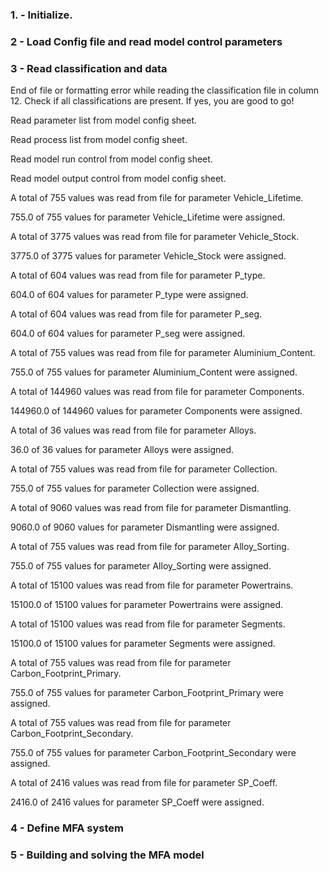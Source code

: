 ### 1. - Initialize.

### 2 - Load Config file and read model control parameters

### 3 - Read classification and data

End of file or formatting error while reading the classification file in column 12. Check if all classifications are present. If yes, you are good to go!

Read parameter list from model config sheet.

Read process list from model config sheet.

Read model run control from model config sheet.

Read model output control from model config sheet.

A total of 755 values was read from file for parameter Vehicle_Lifetime.

755.0 of 755 values for parameter Vehicle_Lifetime were assigned.

A total of 3775 values was read from file for parameter Vehicle_Stock.

3775.0 of 3775 values for parameter Vehicle_Stock were assigned.

A total of 604 values was read from file for parameter P_type.

604.0 of 604 values for parameter P_type were assigned.

A total of 604 values was read from file for parameter P_seg.

604.0 of 604 values for parameter P_seg were assigned.

A total of 755 values was read from file for parameter Aluminium_Content.

755.0 of 755 values for parameter Aluminium_Content were assigned.

A total of 144960 values was read from file for parameter Components.

144960.0 of 144960 values for parameter Components were assigned.

A total of 36 values was read from file for parameter Alloys.

36.0 of 36 values for parameter Alloys were assigned.

A total of 755 values was read from file for parameter Collection.

755.0 of 755 values for parameter Collection were assigned.

A total of 9060 values was read from file for parameter Dismantling.

9060.0 of 9060 values for parameter Dismantling were assigned.

A total of 755 values was read from file for parameter Alloy_Sorting.

755.0 of 755 values for parameter Alloy_Sorting were assigned.

A total of 15100 values was read from file for parameter Powertrains.

15100.0 of 15100 values for parameter Powertrains were assigned.

A total of 15100 values was read from file for parameter Segments.

15100.0 of 15100 values for parameter Segments were assigned.

A total of 755 values was read from file for parameter Carbon_Footprint_Primary.

755.0 of 755 values for parameter Carbon_Footprint_Primary were assigned.

A total of 755 values was read from file for parameter Carbon_Footprint_Secondary.

755.0 of 755 values for parameter Carbon_Footprint_Secondary were assigned.

A total of 2416 values was read from file for parameter SP_Coeff.

2416.0 of 2416 values for parameter SP_Coeff were assigned.

### 4 - Define MFA system

### 5 - Building and solving the MFA model

